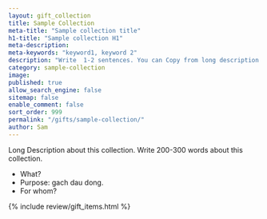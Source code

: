 ```yaml
---
layout: gift_collection
title: Sample Collection
meta-title: "Sample collection title"
h1-title: "Sample collection H1"
meta-description: 
meta-keywords: "keyword1, keyword 2"
description: "Write  1-2 sentences. You can Copy from long description below (1-2 câu ý chính)."
category: sample-collection
image: 
published: true
allow_search_engine: false
sitemap: false
enable_comment: false
sort_order: 999
permalink: "/gifts/sample-collection/"
author: Sam
---
```


Long Description about this collection. Write 200-300 words about this collection.
- What?
- Purpose: gach dau dong.
- For whom?

{% include review/gift_items.html %}





